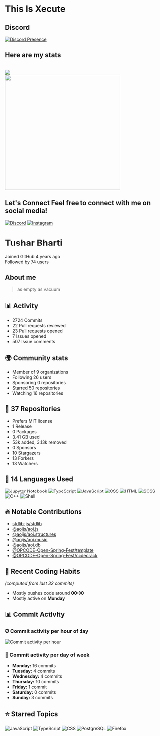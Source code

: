# This Is Xecute

 ## Discord 
 [![Discord Presence](https://discord.c99.nl/widget/theme-2/162213250719547392.png)](https://discord.com/users/162213250719547392) 

 ## Here are my stats
 <br>
 <div align='left'> 
 <a href="https://github.com/Xecutegg?tab=repositories"> 
             <img src="https://github-readme-stats.vercel.app/api/top-langs/?username=Xecutegg&bg_color=14151a&theme=dark&title_color=206DA2&text_color=FFFFFF&layout=compact&show_icons=true&border_color=206DA2&icon_color=206DA2&include_all_commits=true&border_radius=15&card_width=370"></img> 
           </a><br> 
           <a href="https://github.com/Xecutegg"> 
             <img width="370" src="https://github-readme-stats.vercel.app/api?username=Xecutegg&show_icons=true&bg_color=14151a&title_color=E1591F&text_color=FFFFFF&border_color=E1591F&icon_color=E1591F&include_all_commits=true&layout=compact&border_radius=15&card_width=370"></img> 
           </a> 
 </div>

 ## Let's Connect Feel free to connect with me on social media! 
  
 [![Discord](https://img.shields.io/badge/-Discord-7289DA?logo=discord&logoColor=white&style=flat)](https://discord.com/users/162213250719547392) 
 [![Instagram](https://img.shields.io/badge/-Instagram-E4405F?logo=instagram&logoColor=white&style=flat)](https://www.instagram.com/onedream.gg/) 

 # Tushar Bharti

Joined GitHub 4 years ago  
Followed by 74 users  

## About me
> as empty as vacuum

## 📊 Activity
- 2724 Commits
- 22 Pull requests reviewed
- 23 Pull requests opened
- 7 Issues opened
- 507 Issue comments

## 🌍 Community stats
- Member of 9 organizations
- Following 26 users
- Sponsoring 0 repositories
- Starred 50 repositories
- Watching 16 repositories

## 📂 37 Repositories
- Prefers MIT license
- 1 Release
- 0 Packages
- 3.41 GB used
- 53k added, 3.13k removed
- 0 Sponsors
- 10 Stargazers
- 13 Forkers
- 13 Watchers

## 🎨 14 Languages Used
![Jupyter Notebook](https://img.shields.io/badge/Jupyter%20Notebook-F37626?style=flat&logo=jupyter&logoColor=white)
![TypeScript](https://img.shields.io/badge/TypeScript-3178C6?style=flat&logo=typescript&logoColor=white)
![JavaScript](https://img.shields.io/badge/JavaScript-F7DF1E?style=flat&logo=javascript&logoColor=black)
![CSS](https://img.shields.io/badge/CSS-1572B6?style=flat&logo=css3&logoColor=white)
![HTML](https://img.shields.io/badge/HTML-E34F26?style=flat&logo=html5&logoColor=white)
![SCSS](https://img.shields.io/badge/SCSS-C69?style=flat&logo=sass&logoColor=white)
![C++](https://img.shields.io/badge/C++-00599C?style=flat&logo=c%2B%2B&logoColor=white)
![Shell](https://img.shields.io/badge/Shell-4EAA25?style=flat&logo=gnu-bash&logoColor=white)

## 🔥 Notable Contributions
- [stdlib-js/stdlib](https://github.com/stdlib-js/stdlib)
- [@aoijs/aoi.js](https://github.com/aoijs/aoi.js)
- [@aoijs/aoi.structures](https://github.com/aoijs/aoi.structures)
- [@aoijs/aoi.music](https://github.com/aoijs/aoi.music)
- [@aoijs/aoi.db](https://github.com/aoijs/aoi.db)
- [@OPCODE-Open-Spring-Fest/template](https://github.com/OPCODE-Open-Spring-Fest/template)
- [@OPCODE-Open-Spring-Fest/codecrack](https://github.com/OPCODE-Open-Spring-Fest/codecrack)

## 📅 Recent Coding Habits
_(computed from last 32 commits)_  
- Mostly pushes code around **00:00**
- Mostly active on **Monday**

## 📊 Commit Activity
### ⏰ Commit activity per hour of day
![Commit activity per hour](https://github-readme-stats.vercel.app/api?username=tusharbharti&show_icons=true&theme=radical)

### 📆 Commit activity per day of week
- **Monday:** 16 commits
- **Tuesday:** 4 commits
- **Wednesday:** 4 commits
- **Thursday:** 10 commits
- **Friday:** 1 commit
- **Saturday:** 0 commits
- **Sunday:** 3 commits

## ⭐ Starred Topics
![JavaScript](https://img.shields.io/badge/JavaScript-F7DF1E?style=flat&logo=javascript&logoColor=black) 
![TypeScript](https://img.shields.io/badge/TypeScript-3178C6?style=flat&logo=typescript&logoColor=white)
![CSS](https://img.shields.io/badge/CSS-1572B6?style=flat&logo=css3&logoColor=white)
![PostgreSQL](https://img.shields.io/badge/PostgreSQL-336791?style=flat&logo=postgresql&logoColor=white)
![Firefox](https://img.shields.io/badge/Firefox-FF7139?style=flat&logo=firefox&logoColor=white)

